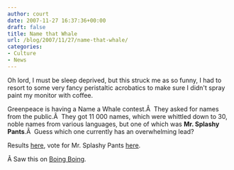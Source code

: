 ```yaml
---
author: court
date: 2007-11-27 16:37:36+00:00
draft: false
title: Name that Whale
url: /blog/2007/11/27/name-that-whale/
categories:
- Culture
- News
---
```


Oh lord, I must be sleep deprived, but this struck me as so funny, I had to resort to some very fancy peristaltic acrobatics to make sure I didn't spray paint my monitor with coffee.

Greenpeace is having a Name a Whale contest.Â  They asked for names from the public.Â  They got 11 000 names, which were whittled down to 30, noble names from various languages, but one of which was **Mr. Splashy Pants**.Â  Guess which one currently has an overwhelming lead?

Results [here](http://vote.greenpeace.org/11/12/results), vote for Mr. Splashy Pants [here](http://www.greenpeace.org/international/campaigns/oceans/whaling/great-whale-trail/gwt-vote).

Â Saw this on [Boing Boing](http://feeds.feedburner.com/~r/boingboing/iBag/~3/191118760/mr-splashy-pants-in.html).
